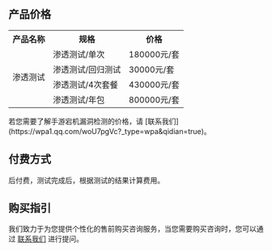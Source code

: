 ## 产品价格
<table class="table table-bordered table-striped table-condensed">
<tr rowspan=3>
<th>产品名称</th>
<th>规格</th>
<th>价格</th>
</tr> 
<td rowspan=4>  渗透测试	</td>
<td>渗透测试/单次</td>
<td>180000元/套</td>
</tr>
<tr >   
<td>渗透测试/回归测试</td>
<td>30000元/套</td>
</tr>
<tr >
<td>渗透测试/4次套餐</td>
<td>430000元/套</td>
</tr>
<tr >
<td>渗透测试/年包</td>
<td>800000元/套</td>
</tr>
</table>
若您需要了解手游宕机漏洞检测的价格，请 [联系我们](https://wpa1.qq.com/woU7pgVc?_type=wpa&qidian=true)。

## 付费方式
后付费，测试完成后，根据测试的结果计算费用。

## 购买指引
我们致力于为您提供个性化的售前购买咨询服务，当您需要购买咨询时，您可以通过 [联系我们](https://wpa1.qq.com/woU7pgVc?_type=wpa&qidian=true) 进行提问。

